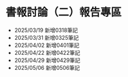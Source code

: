 # 書報討論（二）報告專區
* 2025/03/19 新增0318筆記
* 2025/03/31 新增0325筆記
* 2025/04/02 新增0401筆記
* 2025/04/22 新增0422筆記
* 2025/04/29 新增0429筆記
* 2025/05/06 新增0506筆記